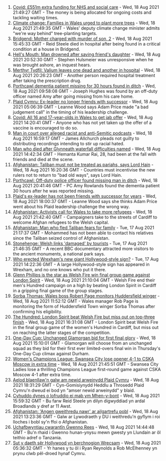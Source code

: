1. [Covid: £551m extra funding for NHS and social care](https://www.bbc.co.uk/news/uk-wales-58259638) - Wed, 18 Aug 2021 21:49:27 GMT - The money is being allocated for ongoing costs and tackling waiting times.
2. [Climate change: Families in Wales urged to plant more trees](https://www.bbc.co.uk/news/uk-wales-58259637) - Wed, 18 Aug 2021 21:49:35 GMT - Wales' deputy climate change minister admits "we're way behind" tree-planting targets.
3. [Bridgend: Mother charged with murder of son, 2](https://www.bbc.co.uk/news/uk-wales-58250140) - Wed, 18 Aug 2021 15:45:33 GMT - Reid Steele died in hospital after being found in a critical condition at a house in Bridgend.
4. [Hell's Mouth: Man drowned after saving friend's daughter](https://www.bbc.co.uk/news/uk-wales-58263956) - Wed, 18 Aug 2021 20:52:30 GMT - Stephen Hulsmeier was unresponsive when he was brought ashore, an inquest hears.
5. [Merthyr Tydfil: Valium leaves one dead and another in hospital](https://www.bbc.co.uk/news/uk-wales-58262827) - Wed, 18 Aug 2021 20:26:23 GMT - Another person required hospital treatment after taking the prescription drug.
6. [Porthcawl dementia patient missing for 30 hours found in ditch](https://www.bbc.co.uk/news/uk-wales-58254835) - Wed, 18 Aug 2021 09:58:08 GMT - Joseph Hughes was found by an off-duty officer named Amy after going missing from his care home.
7. [Plaid Cymru: Ex-leader no longer friends with successor](https://www.bbc.co.uk/news/uk-wales-politics-58159654) - Wed, 18 Aug 2021 05:06:39 GMT - Leanne Wood says Adam Price made "a bad judgement call" in the timing of his leadership challenge.
8. [Covid: All 16 and 17-year-olds in Wales to get jab offer](https://www.bbc.co.uk/news/uk-wales-58256533) - Wed, 18 Aug 2021 14:20:41 GMT - Anyone who has not yet taken up the offer of a vaccine is encouraged to do so.
9. [Man in court over alleged racist and anti-Semitic podcasts](https://www.bbc.co.uk/news/uk-wales-58259556) - Wed, 18 Aug 2021 16:59:17 GMT - James Allchurch pleads not guilty to distributing recordings intending to stir up racial hated.
10. [Man who died after Glynneath waterfall difficulties named](https://www.bbc.co.uk/news/uk-wales-58258786) - Wed, 18 Aug 2021 14:42:34 GMT - Hemanta Kumar Rai, 28, had been at the fall with friends and died at the scene.
11. [Afghanistan: Taliban must not be treated as pariahs, says Lord Hain](https://www.bbc.co.uk/news/uk-wales-politics-58260263) - Wed, 18 Aug 2021 16:20:36 GMT - Countries must incentivise the new rulers not to return to "bad old ways", says Lord Hain.
12. [Porthcawl: Off-duty police officer found missing man in ditch](https://www.bbc.co.uk/news/uk-wales-58262831) - Wed, 18 Aug 2021 20:41:46 GMT - PC Amy Rowlands found the dementia patient 30 hours after he was reported missing.
13. [Plaid's ex-leader has not been friends with successor for years](https://www.bbc.co.uk/news/uk-wales-politics-58259557) - Wed, 18 Aug 2021 18:00:37 GMT - Leanne Wood says she thinks Adam Price went about his Plaid leadership challenge the wrong way.
14. [Afghanistan: Activists call for Wales to take more refugees](https://www.bbc.co.uk/news/uk-wales-58263960) - Wed, 18 Aug 2021 21:42:40 GMT - Campaigners take to the streets of Cardiff to welcome Afghan refugees to the Welsh capital.
15. [Afghanistan: Man who fled Taliban fears for family](https://www.bbc.co.uk/news/uk-wales-58248562) - Tue, 17 Aug 2021 21:17:37 GMT - Mohammed has not been able to contact his relatives since the Taliban seized control of Afghanistan.
16. [Stonehenge: Welsh links 'damaged' by tourists](https://www.bbc.co.uk/news/uk-wales-58250138) - Tue, 17 Aug 2021 21:46:35 GMT - A recent BBC documentary attracted more visitors to the ancient monuments, a national park says.
17. [Who erected Wrexham's new giant Hollywood-style sign?](https://www.bbc.co.uk/news/uk-wales-58248494) - Tue, 17 Aug 2021 14:22:36 GMT - A large Hollywood-style sign has appeared in Wrexham, and no one knows who put it there.
18. [Glenn Phillips is the star as Welsh Fire win final group game against London Spirit](https://www.bbc.co.uk/sport/cricket/58259480) - Wed, 18 Aug 2021 21:10:04 GMT - Welsh Fire end their men's Hundred campaign on a high by beating London Spirit in Cardiff in a gripping final game of the group stages.
19. [Sorba Thomas: Wales boss Robert Page monitors Huddersfield winger](https://www.bbc.co.uk/sport/football/58258631) - Wed, 18 Aug 2021 11:52:12 GMT - Wales manager Rob Page is monitoring the form of Huddersfield Town winger Sorba Thomas after confirming his eligibility.
20. [The Hundred: London Spirit beat Welsh Fire but miss out on top-three finish](https://www.bbc.co.uk/sport/cricket/58259477) - Wed, 18 Aug 2021 16:31:08 GMT - London Spirit beat Welsh Fire in the final group game of the women's Hundred in Cardiff, but miss out on reaching the latter stages of the competition.
21. [One-Day Cup: Unchanged Glamorgan bid for first final glory](https://www.bbc.co.uk/sport/cricket/58260614) - Wed, 18 Aug 2021 15:10:01 GMT - Glamorgan will choose from an unchanged squad as they bid for their first ever limited-overs final win in Thursday's One-Day Cup climax against Durham.
22. [Women's Champions League: Swansea City lose opener 4-1 to CSKA Moscow in extra time](https://www.bbc.co.uk/sport/football/58236559) - Wed, 18 Aug 2021 21:45:51 GMT - Swansea City Ladies lose a thrilling Champions League first-round game against CSKA Moscow 4-1 after extra time.
23. [Aelod blaenllaw'n galw am newid arweinydd Plaid Cymru](https://www.bbc.co.uk/newyddion/58260766) - Wed, 18 Aug 2021 18:31:29 GMT - Cyn-Gomisiynydd Heddlu a Throsedd Plaid Cymru'n dweud ei bod yn "amser newid arweinydd" y blaid.
24. [Cyhuddo dynes o lofruddio ei mab ym Mhen-y-bont](https://www.bbc.co.uk/newyddion/58255910) - Wed, 18 Aug 2021 15:59:32 GMT - Bu farw Reid Steele yn dilyn digwyddiad yn ardal Broadlands y dref ar 11 Awst.
25. [Afghanistan: 'Angen gweithredu nawr' ar ailgartrefu pobl](https://www.bbc.co.uk/newyddion/58246445) - Wed, 18 Aug 2021 13:23:36 GMT - Galw ar Lywodraeth y DU i weithredu'n gyflym i roi lloches i bobl sy'n ffoi o Afghanistan.
26. [Uchafbwyntiau cwarantîn Gwenno Rees](https://www.bbc.co.uk/newyddion/58261015) - Wed, 18 Aug 2021 14:44:48 GMT - Bu'n rhaid i Gwenno hunan-ynysu mewn gwesty yn Llundain ar ôl teithio adref o Tanzania.
27. [Sut y daeth sêr Hollywood yn berchnogion Wrecsam](https://www.bbc.co.uk/newyddion/58186778) - Wed, 18 Aug 2021 05:36:32 GMT - Yr hanes y tu ôl i Ryan Reynolds a Rob McElhenney yn prynu clwb pêl-droed hynaf Cymru.
